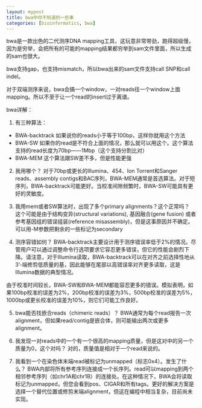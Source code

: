 ```yaml
---
layout: mypost
title: bwa中你不知道的一些事
categories: [bioinformatics, bwa]
---
```


bwa是一款出色的二代测序DNA mapping工具，这玩意非常带劲，跑得超级慢，因为是穷举，会把所有的可能的mapping结果都穷举到sam文件里面，所以生成的sam也很大。

bwa支持gap，也支持mismatch，所以bwa出来的sam文件支持call SNP和call indel。

对于双端测序来说，bwa会搞一个window，一对reads往一个window上面mapping。所以不至于让一个read的insert过于离谱。

bwa详解：

1. 有三种算法：
* BWA-backtrack  如果说你的reads小于等于100bp，这样你就用这个方法
* BWA-SW  如果你的read是不符合上面的情况，那么就可以用这个。这个算法支持的read长度为70bp——1Mbp（这个支持分割比对）
* BWA-MEM  这个算法跟SW差不多，但是性能更强

2. 我用哪个？
对于70bp或更长的Illumina、454、Ion Torrent和Sanger reads、assembly contigs和BAC序列，BWA-MEM通常是首选算法。对于短序列，BWA-backtrack可能更好。当校准间隙频繁时，BWA-SW可能具有更好的灵敏度。

3. 我用mem或者SW算法时，出现了多个primary alignments？这个正常吗？
这个可能是由于结构变异(structural variations), 基因融合(gene fusion) 或者参考基因组的错误组装(reference misassembly)，但是这事原因并不确定。可以用-M参数把剩余的一些标记为secondary

4. 测序容错如何？
BWA-backtrack主要设计用于测序错误率低于2%的情况。尽管用户可以通过调整命令行选项要求它容忍更多错误，但它的性能会剧烈下降。请注意，对于Illumina读取，BWA-backtrack可以在对齐之前选择性地从3’-端修剪低质量的基，因此能够在尾部以高错误率对齐更多读取，这是Illumina数据的典型情况。

由于校准时间较长，BWA-SW和BWA-MEM都能容忍更多的错误。模拟表明，如果100bp校准的误差为2%，200bp校准的误差为3%，500bp校准的误差为5%，1000bp或更长校准的误差为10%，则它们可能工作良好。

5. bwa能否找嵌合reads（chimeric reads）？
BWA通常为每个read报告一次alignment，但如果read/contig是嵌合体，则可能输出两次或更多alignment。

6. 我发现一对reads中的一个有一个很高的mapping质量，但是这对中的另一个质量为0，这个对吗？
对的，质量值是相对于一个read来说的。

7. 我看到一个在染色体末端read被标记为unmapped（标志0x4）。发生了什么？
BWA内部将所有参考序列连接成一个长序列。read可以mapping到两个相邻参考序列（如chr1A和chr1B）的连接处。在这种情况下，BWA会将读取标记为unmapped，但您会看到pos、CIGAR和所有tags。更好的解决方案是选择一个替代位置或修剪末端alignment，但这在编程中相当复杂，目前尚未实现。

